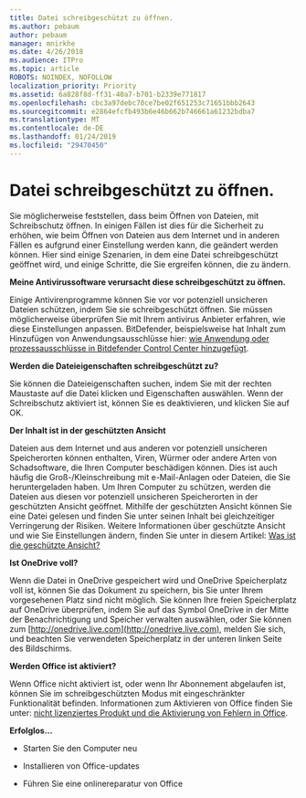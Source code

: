 ```yaml
---
title: Datei schreibgeschützt zu öffnen.
ms.author: pebaum
author: pebaum
manager: mnirkhe
ms.date: 4/26/2018
ms.audience: ITPro
ms.topic: article
ROBOTS: NOINDEX, NOFOLLOW
localization_priority: Priority
ms.assetid: 6a828f8d-ff31-40a7-b701-b2339e771817
ms.openlocfilehash: cbc3a97debc70ce7be02f651253c71651bbb2643
ms.sourcegitcommit: e2864efcfb493b6e46b662b746661a61232bdba7
ms.translationtype: MT
ms.contentlocale: de-DE
ms.lasthandoff: 01/24/2019
ms.locfileid: "29470450"
---
```

# <a name="file-open-read-only"></a>Datei schreibgeschützt zu öffnen.

Sie möglicherweise feststellen, dass beim Öffnen von Dateien, mit Schreibschutz öffnen. In einigen Fällen ist dies für die Sicherheit zu erhöhen, wie beim Öffnen von Dateien aus dem Internet und in anderen Fällen es aufgrund einer Einstellung werden kann, die geändert werden können. Hier sind einige Szenarien, in dem eine Datei schreibgeschützt geöffnet wird, und einige Schritte, die Sie ergreifen können, die zu ändern.
  
 **Meine Antivirussoftware verursacht diese schreibgeschützt zu öffnen.**
  
Einige Antivirenprogramme können Sie vor vor potenziell unsicheren Dateien schützen, indem Sie sie schreibgeschützt öffnen. Sie müssen möglicherweise überprüfen Sie mit Ihrem antivirus Anbieter erfahren, wie diese Einstellungen anpassen. BitDefender, beispielsweise hat Inhalt zum Hinzufügen von Anwendungsausschlüsse hier: [wie Anwendung oder prozessausschlüsse in Bitdefender Control Center hinzugefügt](https://www.bitdefender.com/support/how-to-add-application-or-process-exclusions-in-bitdefender-control-center-1119.mdl).
  
 **Werden die Dateieigenschaften schreibgeschützt zu?**
  
Sie können die Dateieigenschaften suchen, indem Sie mit der rechten Maustaste auf die Datei klicken und Eigenschaften auswählen. Wenn der Schreibschutz aktiviert ist, können Sie es deaktivieren, und klicken Sie auf OK.
  
 **Der Inhalt ist in der geschützten Ansicht**
  
Dateien aus dem Internet und aus anderen vor potenziell unsicheren Speicherorten können enthalten, Viren, Würmer oder andere Arten von Schadsoftware, die Ihren Computer beschädigen können. Dies ist auch häufig die Groß-/Kleinschreibung mit e-Mail-Anlagen oder Dateien, die Sie heruntergeladen haben. Um Ihren Computer zu schützen, werden die Dateien aus diesen vor potenziell unsicheren Speicherorten in der geschützten Ansicht geöffnet. Mithilfe der geschützten Ansicht können Sie eine Datei gelesen und finden Sie unter seinen Inhalt bei gleichzeitiger Verringerung der Risiken. Weitere Informationen über geschützte Ansicht und wie Sie Einstellungen ändern, finden Sie unter in diesem Artikel: [Was ist die geschützte Ansicht?](https://support.office.com/en-us/article/d6f09ac7-e6b9-4495-8e43-2bbcdbcb6653)
  
 **Ist OneDrive voll?**
  
Wenn die Datei in OneDrive gespeichert wird und OneDrive Speicherplatz voll ist, können Sie das Dokument zu speichern, bis Sie unter Ihrem vorgesehenen Platz sind nicht möglich. Sie können Ihre freien Speicherplatz auf OneDrive überprüfen, indem Sie auf das Symbol OneDrive in der Mitte der Benachrichtigung und Speicher verwalten auswählen, oder Sie können zum [http://onedrive.live.com](http://onedrive.live.com), melden Sie sich, und beachten Sie verwendeten Speicherplatz in der unteren linken Seite des Bildschirms.
  
 **Werden Office ist aktiviert?**
  
Wenn Office nicht aktiviert ist, oder wenn Ihr Abonnement abgelaufen ist, können Sie im schreibgeschützten Modus mit eingeschränkter Funktionalität befinden. Informationen zum Aktivieren von Office finden Sie unter: [nicht lizenziertes Produkt und die Aktivierung von Fehlern in Office](https://support.office.com/en-us/article/unlicensed-product-and-activation-errors-in-office-0d23d3c0-c19c-4b2f-9845-5344fedc4380).
  
 **Erfolglos...**
  
- Starten Sie den Computer neu
    
- Installieren von Office-updates
    
- Führen Sie eine onlinereparatur von Office
    

